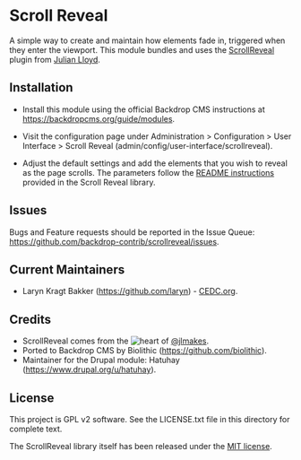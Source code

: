 Scroll Reveal
=============

A simple way to create and maintain how elements fade in, triggered when they
enter the viewport. This module bundles and uses the
[ScrollReveal](https://github.com/jlmakes/scrollreveal) plugin from
[Julian Lloyd](https://github.com/jlmakes).

Installation
------------

- Install this module using the official Backdrop CMS instructions at
  https://backdropcms.org/guide/modules.

- Visit the configuration page under Administration > Configuration > User
  Interface > Scroll Reveal (admin/config/user-interface/scrollreveal).

- Adjust the default settings and add the elements that you wish to reveal as
  the page scrolls. The parameters follow the [README instructions](https://github.com/backdrop-contrib/scrollreveal/blob/1.x-2.x/library/README.md#22-the-starting-defaults)
  provided in the Scroll Reveal library.

Issues
------

Bugs and Feature requests should be reported in the Issue Queue:
https://github.com/backdrop-contrib/scrollreveal/issues.

Current Maintainers
-------------------

- Laryn Kragt Bakker (https://github.com/laryn) - [CEDC.org](https://cedc.org).

Credits
-------

- ScrollReveal comes from the ![heart](http://i.imgur.com/oXJmdtz.gif) of
  [@jlmakes](https://twitter.com/jlmakes).
- Ported to Backdrop CMS by Biolithic (https://github.com/biolithic).
- Maintainer for the Drupal module: Hatuhay (https://www.drupal.org/u/hatuhay).

License
-------

This project is GPL v2 software. See the LICENSE.txt file in this directory for
complete text.

The ScrollReveal library itself has been released under the [MIT license](https://github.com/backdrop-contrib/scrollreveal/blob/1.x-2.x/library/LICENSE.md).

